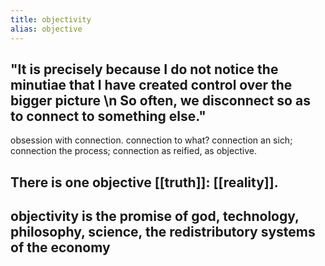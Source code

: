 ```yaml
---
title: objectivity
alias: objective
---
```


## "It is precisely because I do not notice the minutiae that I have created control over the bigger picture \\n So often, we disconnect so as to connect to something else."
obsession with connection. connection to what? connection an sich; connection the process; connection as reified, as objective.
## There is one objective [[truth]]: [[reality]].
## objectivity is the promise of god, technology, philosophy, science, the redistributory systems of the economy
